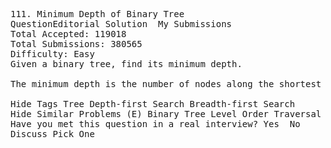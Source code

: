 <pre>
111. Minimum Depth of Binary Tree  
QuestionEditorial Solution  My Submissions
Total Accepted: 119018
Total Submissions: 380565
Difficulty: Easy
Given a binary tree, find its minimum depth.

The minimum depth is the number of nodes along the shortest path from the root node down to the nearest leaf node.

Hide Tags Tree Depth-first Search Breadth-first Search
Hide Similar Problems (E) Binary Tree Level Order Traversal (E) Maximum Depth of Binary Tree
Have you met this question in a real interview? Yes  No
Discuss Pick One

</pre>
